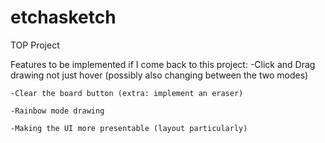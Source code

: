 # etchasketch
TOP Project

Features to be implemented if I come back to this project:
    -Click and Drag drawing not just hover (possibly also changing between the two modes)

    -Clear the board button (extra: implement an eraser)

    -Rainbow mode drawing 

    -Making the UI more presentable (layout particularly)